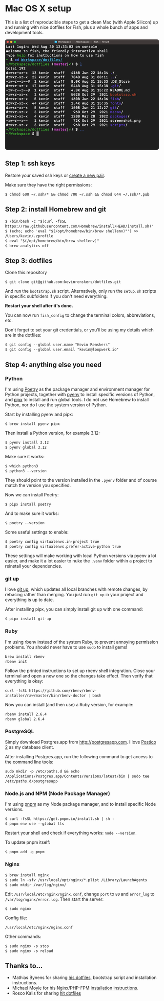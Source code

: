 # Mac OS X setup

This is a list of reproducible steps to get a clean Mac (with Apple Silicon) up and running with nice dotfiles for Fish, plus a whole bunch of apps and development tools.

![Fish theme](screenshot.png)

## Step 1: ssh keys

Restore your saved ssh keys or [create a new pair](https://help.github.com/articles/generating-a-new-ssh-key-and-adding-it-to-the-ssh-agent/).

Make sure they have the right permissions: 

    $ chmod 600 ~/.ssh/* && chmod 700 ~/.ssh && chmod 644 ~/.ssh/*.pub

## Step 2: install Homebrew and git

    $ /bin/bash -c "$(curl -fsSL https://raw.githubusercontent.com/Homebrew/install/HEAD/install.sh)"
    $ (echo; echo 'eval "$(/opt/homebrew/bin/brew shellenv)"') >> /Users/kevin/.zprofile
    $ eval "$(/opt/homebrew/bin/brew shellenv)"
    $ brew analytics off

## Step 3: dotfiles

Clone this repository

    $ git clone git@github.com:kevinrenskers/dotfiles.git

And run the `bootstrap.sh` script. Alternatively, only run the `setup.sh` scripts in specific subfolders if you don't need everything.

**Restart your shell after it's done.**

You can now run `fish_config` to change the terminal colors, abbreviations, etc.

Don't forget to set your git credentials, or you'll be using my details which are in the dotfiles:

    $ git config --global user.name "Kevin Renskers"
    $ git config --global user.email "kevin@loopwerk.io"

## Step 4: anything else you need

### Python

I'm using [Poetry](https://python-poetry.org) as the package manager and environment manager for Python projects, together with [pyenv](https://github.com/pyenv/pyenv) to install specific versions of Python, and [pipx](https://pipx.pypa.io/) to install and run global tools. I do not use Homebrew to install Python, nor do I use the system version of Python.

Start by installing pyenv and pipx:

    $ brew install pyenv pipx

Then install a Python version, for example 3.12:

    $ pyenv install 3.12
    $ pyenv global 3.12

Make sure it works:

    $ which python3
    $ python3 --version

They should point to the version installed in the `.pyenv` folder and of course match the version you specified. 

Now we can install Poetry:

    $ pipx install poetry

And to make sure it works:

    $ poetry --version

Some useful settings to enable:

    $ poetry config virtualenvs.in-project true
    $ poetry config virtualenvs.prefer-active-python true

These settings will make working with local Python versions via pyenv a lot easier, and make it a lot easier to nuke the `.venv` folder within a project to reinstall your dependencies.

### git up

I love [git up](https://github.com/msiemens/PyGitUp), which updates all local branches with remote changes, by rebasing rather than merging. You just run `git up` in your project and everything is up to date.

After installing pipx, you can simply install git up with one command:

    $ pipx install git-up

### Ruby

I'm using rbenv instead of the system Ruby, to prevent annoying permission problems. You should never have to use `sudo` to install gems!

```
brew install rbenv
rbenv init
```

Follow the printed instructions to set up rbenv shell integration. Close your terminal and open a new one so the changes take effect. Then verify that everything is okay:

```
curl -fsSL https://github.com/rbenv/rbenv-installer/raw/master/bin/rbenv-doctor | bash
```

Now you can install (and then use) a Ruby version, for example:

```
rbenv install 2.6.4
rbenv global 2.6.4
```

### PostgreSQL

Simply download Postgres.app from http://postgresapp.com. I love [Postico 2](https://eggerapps.at/postico2/) as my database client.

After installing Postgres.app, run the following command to get access to the command line tools:

    sudo mkdir -p /etc/paths.d && echo /Applications/Postgres.app/Contents/Versions/latest/bin | sudo tee /etc/paths.d/postgresapp

### Node.js and NPM (Node Package Manager)

I'm using [pnpm](https://pnpm.io) as my Node package manager, and to install specific Node versions.

    $ curl -fsSL https://get.pnpm.io/install.sh | sh -
    $ pnpm env use --global lts

Restart your shell and check if everything works: `node --version`.

To update pnpm itself:

    $ pnpm add -g pnpm

### Nginx

    $ brew install nginx
    $ sudo ln -sfv /usr/local/opt/nginx/*.plist /Library/LaunchAgents
    $ sudo mkdir /var/log/nginx/

Edit `/usr/local/etc/nginx/nginx.conf`, change `port` to `80` and `error_log` to `/var/log/nginx/error.log`. Then start the server:

    $ sudo nginx

Config file:

    /usr/local/etc/nginx/nginx.conf

Other commands:

    $ sudo nginx -s stop
    $ sudo nginx -s reload

## Thanks to...

- Mathias Bynens for sharing [his dotfiles](https://github.com/mathiasbynens/dotfiles), bootstrap script and installation instructions.
- Michael Moyle for his Nginx/PHP-FPM [installation instructions](http://michaelmoyle.blogspot.com/2013/01/install-php-with-nginx-and-php-fpm.html).
- Rosco Kalis for sharing [hit dotfiles](https://github.com/rkalis/dotfiles)
